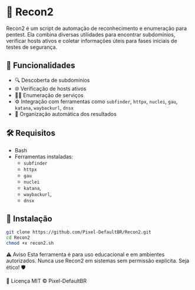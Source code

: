 # 🚀 Recon2

Recon2 é um script de automação de reconhecimento e enumeração para pentest. Ela combina diversas utilidades para encontrar subdomínios, verificar hosts ativos e coletar informações úteis para fases iniciais de testes de segurança.

## 📌 Funcionalidades

- 🔍 Descoberta de subdomínios
- 🌐 Verificação de hosts ativos
- 🕵️‍♂️ Enumeração de serviços
- ⚙️ Integração com ferramentas como `subfinder`, `httpx`, `nuclei`, `gau`, `katana`, `waybackurl`, `dnsx`
- 📂 Organização automática dos resultados

## 🛠️ Requisitos

- Bash
- Ferramentas instaladas:
  - `subfinder`
  - `httpx`
  - `gau`
  - `nuclei`
  - `katana`,
  - `waybackurl`,
  - `dnsx`

## 🔧 Instalação
```bash
git clone https://github.com/Pixel-DefaultBR/Recon2.git
cd Recon2
chmod +x recon2.sh
```

⚠️ Aviso
Esta ferramenta é para uso educacional e em ambientes autorizados. Nunca use Recon2 em sistemas sem permissão explícita. Seja ético! 🛡️

📄 Licença
MIT © Pixel-DefaultBR
